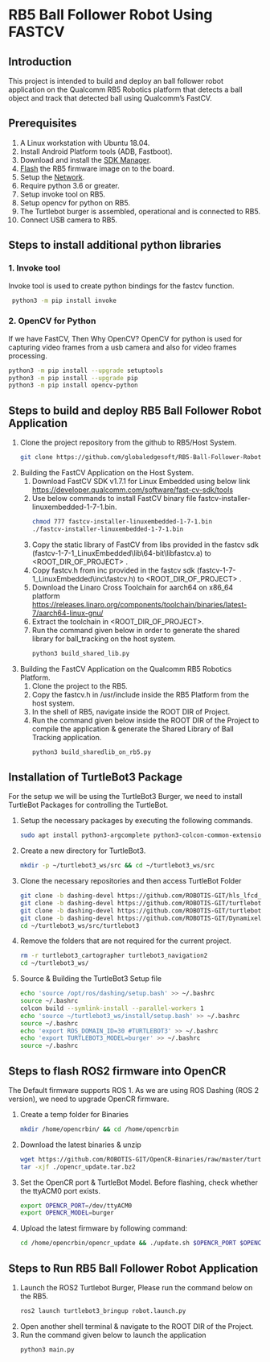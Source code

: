 # RB5 Ball Follower Robot Using FASTCV 

## Introduction
This project is intended to build and deploy an ball follower robot application on the Qualcomm  RB5 Robotics platform that detects a ball object and track that detected ball using Qualcomm’s FastCV.

## Prerequisites
1. A Linux workstation with Ubuntu 18.04.
2. Install Android Platform tools (ADB, Fastboot). 
3. Download and install the [SDK Manager](https://developer.qualcomm.com/qualcomm-robotics-rb5-kit/quick-start-guide/qualcomm_robotics_rb5_development_kit_bring_up/download-and-install-the-SDK-manager).
4. [Flash](https://developer.qualcomm.com/qualcomm-robotics-rb5-kit/quick-start-guide/qualcomm_robotics_rb5_development_kit_bring_up/flash-images) the RB5 firmware image on to the board.
5. Setup the [Network](https://developer.qualcomm.com/qualcomm-robotics-rb5-kit/quick-start-guide/qualcomm_robotics_rb5_development_kit_bring_up/set-up-network).
6. Require python 3.6 or greater.
7. Setup invoke tool on  RB5.
8. Setup opencv for python on RB5.
9. The Turtlebot burger is assembled, operational and is connected to RB5.
10. Connect USB camera to RB5.

## Steps to install additional python libraries
### 1. Invoke tool 
Invoke tool is used to create python bindings for the fastcv function.
```sh
 python3 -m pip install invoke
```
### 2. OpenCV for Python
If we have FastCV, Then Why OpenCV? OpenCV for python is used for capturing video frames from a usb camera and also for video frames  processing.
```sh
python3 -m pip install --upgrade setuptools
python3 -m pip install --upgrade pip
python3 -m pip install opencv-python
```

## Steps to build and deploy RB5 Ball Follower Robot Application
1. Clone the  project repository from the github to RB5/Host System.
   ```sh
   git clone https://github.com/globaledgesoft/RB5-Ball-Follower-Robot-using-Qualcomm-FastCV.git
   ```
2. Building the FastCV Application on the Host System.
   1. Download FastCV SDK v1.7.1 for Linux Embedded using below link https://developer.qualcomm.com/software/fast-cv-sdk/tools
   2. Use below commands to install FastCV binary file    fastcv-installer-linuxembedded-1-7-1.bin. 
      ```sh
      chmod 777 fastcv-installer-linuxembedded-1-7-1.bin
      ./fastcv-installer-linuxembedded-1-7-1.bin
      ```
   3. Copy the static library of FastCV from libs provided in the fastcv sdk (fastcv-1-7-1_LinuxEmbedded\lib\64-bit\libfastcv.a)  to <ROOT_DIR_OF_PROJECT> .
   4. Copy fastcv.h from inc provided in the fastcv sdk (fastcv-1-7-1_LinuxEmbedded\inc\fastcv.h)  to <ROOT_DIR_OF_PROJECT> .
   5. Download the Linaro Cross Toolchain for aarch64 on x86_64 platform
https://releases.linaro.org/components/toolchain/binaries/latest-7/aarch64-linux-gnu/
   6. Extract the toolchain in <ROOT_DIR_OF_PROJECT>.
   7. Run the command given below in order to generate the shared library for ball_tracking on the host system.
      ```sh
      python3 build_shared_lib.py
      ```
3. Building the FastCV Application on the Qualcomm RB5 Robotics Platform.
   1. Clone the project to the RB5.
   2. Copy the fastcv.h in /usr/include inside the RB5 Platform from the host system.
   3. In the shell of RB5, navigate inside the ROOT DIR of Project.
   4. Run the command given below inside the ROOT DIR of the Project to compile the application & generate the Shared Library of Ball Tracking application.
      ```sh
      python3 build_sharedlib_on_rb5.py
      ```
      
## Installation of TurtleBot3 Package
For the setup we will be using the TurtleBot3 Burger, we need to install TurtleBot Packages for controlling the TurtleBot.
1. Setup the necessary packages by executing the following commands.
   ```sh 
   sudo apt install python3-argcomplete python3-colcon-common-extensions libboost-system-dev build-essential
   ```
2. Create a new directory for TurtleBot3.
   ```sh
   mkdir -p ~/turtlebot3_ws/src && cd ~/turtlebot3_ws/src
   ```
3. Clone the necessary repositories and then access TurtleBot Folder
   ```sh
   git clone -b dashing-devel https://github.com/ROBOTIS-GIT/hls_lfcd_lds_driver.git
   git clone -b dashing-devel https://github.com/ROBOTIS-GIT/turtlebot3_msgs.git
   git clone -b dashing-devel https://github.com/ROBOTIS-GIT/turtlebot3.git
   git clone -b dashing-devel https://github.com/ROBOTIS-GIT/DynamixelSDK.git
   cd ~/turtlebot3_ws/src/turtlebot3
   ```
4. Remove the folders that are not required for the current project.
   ```sh
   rm -r turtlebot3_cartographer turtlebot3_navigation2
   cd ~/turtlebot3_ws/
   ```
5. Source & Building the TurtleBot3 Setup file
   ```sh
   echo 'source /opt/ros/dashing/setup.bash' >> ~/.bashrc
   source ~/.bashrc
   colcon build --symlink-install --parallel-workers 1
   echo 'source ~/turtlebot3_ws/install/setup.bash' >> ~/.bashrc
   source ~/.bashrc
   echo 'export ROS_DOMAIN_ID=30 #TURTLEBOT3' >> ~/.bashrc
   echo 'export TURTLEBOT3_MODEL=burger' >> ~/.bashrc
   source ~/.bashrc
   ```
   
## Steps to flash ROS2 firmware into OpenCR
The Default firmware supports ROS 1. As we are using ROS Dashing (ROS 2 version), we need to upgrade OpenCR firmware.
1. Create a temp folder for Binaries
   ```sh
   mkdir /home/opencrbin/ && cd /home/opencrbin
   ```
2. Download the latest binaries & unzip
   ```sh
   wget https://github.com/ROBOTIS-GIT/OpenCR-Binaries/raw/master/turtlebot3/ROS2/latest/opencr_update.tar.bz2
   tar -xjf ./opencr_update.tar.bz2
   ```
3. Set the OpenCR port & TurtleBot Model. Before flashing, check whether the ttyACM0 port exists.
   ```sh 
   export OPENCR_PORT=/dev/ttyACM0
   export OPENCR_MODEL=burger
   ```
4. Upload the latest firmware by following command:
   ```sh
   cd /home/opencrbin/opencr_update && ./update.sh $OPENCR_PORT $OPENCR_MODEL.opencr
   ```

## Steps to Run RB5 Ball Follower Robot Application
1. Launch the ROS2 Turtlebot Burger, Please run the command below on the RB5.
   ```sh
   ros2 launch turtlebot3_bringup robot.launch.py
   ```
2. Open another shell terminal & navigate to the ROOT DIR of the Project.
3. Run the command given below to launch the application
   ```sh
   python3 main.py
   ```
